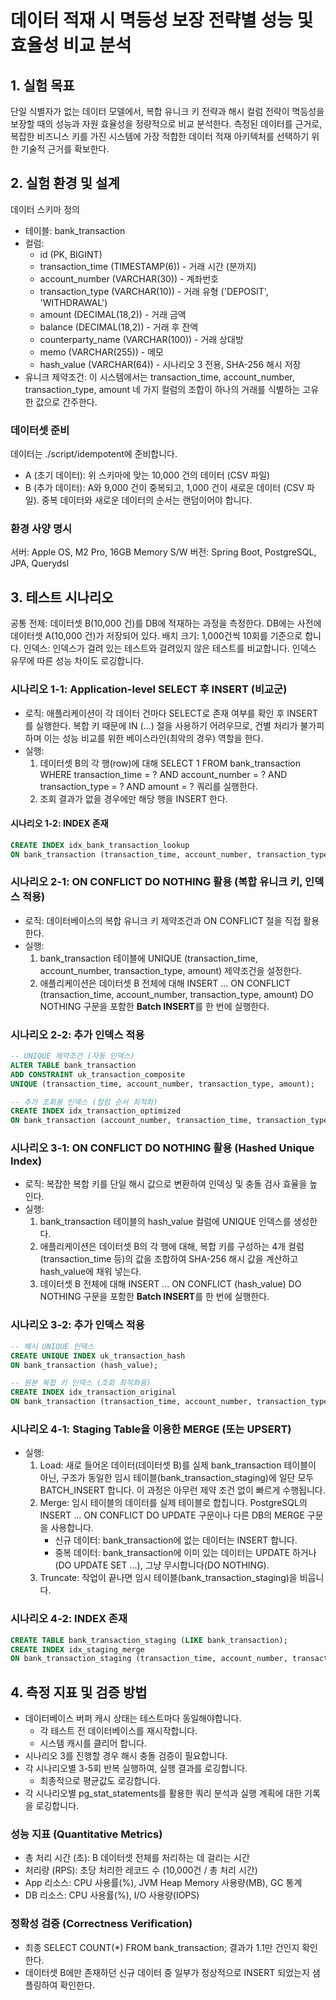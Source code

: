 # 데이터 적재 시 멱등성 보장 전략별 성능 및 효율성 비교 분석

## 1. 실험 목표
단일 식별자가 없는 데이터 모델에서, 복합 유니크 키 전략과 해시 컬럼 전략이 멱등성을 보장할 때의 성능과 자원 효율성을 정량적으로 비교 분석한다.
측정된 데이터를 근거로, 복잡한 비즈니스 키를 가진 시스템에 가장 적합한 데이터 적재 아키텍처를 선택하기 위한 기술적 근거를 확보한다.

## 2. 실험 환경 및 설계
데이터 스키마 정의
- 테이블: bank_transaction
- 컬럼:
  - id (PK, BIGINT)
  - transaction_time (TIMESTAMP(6)) - 거래 시간 (분까지)
  - account_number (VARCHAR(30)) - 계좌번호
  - transaction_type (VARCHAR(10)) - 거래 유형 ('DEPOSIT', 'WITHDRAWAL')
  - amount (DECIMAL(18,2)) - 거래 금액
  - balance (DECIMAL(18,2)) - 거래 후 잔액
  - counterparty_name (VARCHAR(100)) - 거래 상대방
  - memo (VARCHAR(255)) - 메모
  - hash_value (VARCHAR(64)) - 시나리오 3 전용, SHA-256 해시 저장
- 유니크 제약조건: 이 시스템에서는 transaction_time, account_number, transaction_type, amount 네 가지 컬럼의 조합이 하나의 거래를 식별하는 고유한 값으로 간주한다.

### 데이터셋 준비
데이터는 ./script/idempotent에 준비합니다.
- A (초기 데이터): 위 스키마에 맞는 10,000 건의 데이터 (CSV 파일)
- B (추가 데이터): A와 9,000 건이 중복되고, 1,000 건이 새로운 데이터 (CSV 파일). 중복 데이터와 새로운 데이터의 순서는 랜덤이어야 합니다.

### 환경 사양 명시

서버: Apple OS, M2 Pro, 16GB Memory
S/W 버전: Spring Boot, PostgreSQL, JPA, Querydsl

## 3. 테스트 시나리오
공통 전제: 데이터셋 B(10,000 건)를 DB에 적재하는 과정을 측정한다. DB에는 사전에 데이터셋 A(10,000 건)가 저장되어 있다.
배치 크기: 1,000건씩 10회를 기준으로 합니다.
인덱스: 인덱스가 걸려 있는 테스트와 걸려있지 않은 테스트를 비교합니다. 인덱스 유무에 따른 성능 차이도 로깅합니다.

### 시나리오 1-1: Application-level SELECT 후 INSERT (비교군)
- 로직: 애플리케이션이 각 데이터 건마다 SELECT로 존재 여부를 확인 후 INSERT를 실행한다. 복합 키 때문에 IN (...) 절을 사용하기 어려우므로, 건별 처리가 불가피하며 이는 성능 비교를 위한 베이스라인(최악의 경우) 역할을 한다.
- 실행:
  1. 데이터셋 B의 각 행(row)에 대해 SELECT 1 FROM bank_transaction WHERE transaction_time = ? AND account_number = ? AND transaction_type = ? AND amount = ? 쿼리를 실행한다. 
  2. 조회 결과가 없을 경우에만 해당 행을 INSERT 한다.

#### 시나리오 1-2: INDEX 존재
```sql
CREATE INDEX idx_bank_transaction_lookup 
ON bank_transaction (transaction_time, account_number, transaction_type, amount);
```

### 시나리오 2-1: ON CONFLICT DO NOTHING 활용 (복합 유니크 키, 인덱스 적용)
- 로직: 데이터베이스의 복합 유니크 키 제약조건과 ON CONFLICT 절을 직접 활용한다.
- 실행:
  1. bank_transaction 테이블에 UNIQUE (transaction_time, account_number, transaction_type, amount) 제약조건을 설정한다. 
  2. 애플리케이션은 데이터셋 B 전체에 대해 INSERT ... ON CONFLICT (transaction_time, account_number, transaction_type, amount) DO NOTHING 구문을 포함한 **Batch INSERT**를 한 번에 실행한다.

### 시나리오 2-2: 추가 인덱스 적용
```sql
-- UNIQUE 제약조건 (자동 인덱스)
ALTER TABLE bank_transaction 
ADD CONSTRAINT uk_transaction_composite 
UNIQUE (transaction_time, account_number, transaction_type, amount);

-- 추가 조회용 인덱스 (컬럼 순서 최적화)
CREATE INDEX idx_transaction_optimized
ON bank_transaction (account_number, transaction_time, transaction_type, amount);
```

### 시나리오 3-1: ON CONFLICT DO NOTHING 활용 (Hashed Unique Index)
- 로직: 복잡한 복합 키를 단일 해시 값으로 변환하여 인덱싱 및 충돌 검사 효율을 높인다.
- 실행:
  1. bank_transaction 테이블의 hash_value 컬럼에 UNIQUE 인덱스를 생성한다. 
  2. 애플리케이션은 데이터셋 B의 각 행에 대해, 복합 키를 구성하는 4개 컬럼 (transaction_time 등)의 값을 조합하여 SHA-256 해시 값을 계산하고 hash_value에 채워 넣는다. 
  3. 데이터셋 B 전체에 대해 INSERT ... ON CONFLICT (hash_value) DO NOTHING 구문을 포함한 **Batch INSERT**를 한 번에 실행한다.

### 시나리오 3-2: 추가 인덱스 적용
```sql
-- 해시 UNIQUE 인덱스
CREATE UNIQUE INDEX uk_transaction_hash 
ON bank_transaction (hash_value);

-- 원본 복합 키 인덱스 (조회 최적화용)
CREATE INDEX idx_transaction_original
ON bank_transaction (transaction_time, account_number, transaction_type, amount);
```

### 시나리오 4-1: Staging Table을 이용한 MERGE (또는 UPSERT)
- 실행:
  1. Load: 새로 들어온 데이터(데이터셋 B)를 실제 bank_transaction 테이블이 아닌, 구조가 동일한 임시 테이블(bank_transaction_staging)에 일단 모두 BATCH_INSERT 합니다. 이 과정은 아무런 제약 조건 없이 빠르게 수행됩니다. 
  2. Merge: 임시 테이블의 데이터를 실제 테이블로 합칩니다. PostgreSQL의 INSERT ... ON CONFLICT DO UPDATE 구문이나 다른 DB의 MERGE 구문을 사용합니다. 
     - 신규 데이터: bank_transaction에 없는 데이터는 INSERT 합니다. 
     - 중복 데이터: bank_transaction에 이미 있는 데이터는 UPDATE 하거나(DO UPDATE SET ...), 그냥 무시합니다(DO NOTHING). 
  3. Truncate: 작업이 끝나면 임시 테이블(bank_transaction_staging)을 비웁니다.

### 시나리오 4-2: INDEX 존재
```sql
CREATE TABLE bank_transaction_staging (LIKE bank_transaction);
CREATE INDEX idx_staging_merge
ON bank_transaction_staging (transaction_time, account_number, transaction_type, amount);
```

## 4. 측정 지표 및 검증 방법
- 데이터베이스 버퍼 캐시 상태는 테스트마다 동일해야합니다.
  - 각 테스트 전 데이터베이스를 재시작합니다.
  - 시스템 캐시를 클리어 합니다.
- 시나리오 3를 진행할 경우 해시 충돌 검증이 필요합니다.
- 각 시나리오별 3-5회 반복 실행하여, 실행 결과를 로깅합니다.
  - 최종적으로 평균값도 로깅합니다.
- 각 시나리오별 pg_stat_statements를 활용한 쿼리 분석과 실행 계획에 대한 기록을 로깅합니다.

### 성능 지표 (Quantitative Metrics)
- 총 처리 시간 (초): B 데이터셋 전체를 처리하는 데 걸리는 시간
- 처리량 (RPS): 초당 처리한 레코드 수 (10,000건 / 총 처리 시간)
- App 리소스: CPU 사용률(%), JVM Heap Memory 사용량(MB), GC 통계
- DB 리소스: CPU 사용률(%), I/O 사용량(IOPS)

### 정확성 검증 (Correctness Verification)
- 최종 SELECT COUNT(*) FROM bank_transaction; 결과가 1.1만 건인지 확인한다.
- 데이터셋 B에만 존재하던 신규 데이터 중 일부가 정상적으로 INSERT 되었는지 샘플링하여 확인한다.

